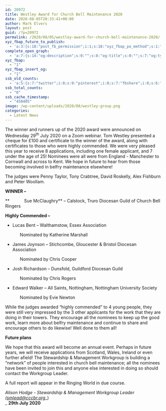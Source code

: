 ```yaml
---
id: 20972
title: Westley Award for Church Bell Maintenance 2020
date: 2020-08-05T20:33:41+00:00
author: Mark Elvers
layout: post
guid: /?p=20972
permalink: /2020/08/05/westley-award-for-church-bell-maintenance-2020/
xyz_fbap_future_to_publish:
  - 'a:3:{s:18:"post_fb_permission";i:1;s:18:"xyz_fbap_po_method";s:1:"2";s:16:"xyz_fbap_message";s:62:"News item added to the CCCBR website: {POST_TITLE} {PERMALINK}";}'
complete_open_graph:
  - 'a:7:{s:14:"og:description";s:0:"";s:8:"og:title";s:0:"";s:7:"og:type";s:0:"";s:12:"twitter:card";s:7:"summary";s:15:"twitter:creator";s:0:"";s:19:"twitter:description";s:0:"";s:8:"og:image";s:0:"";}'
xyz_fbap:
  - "1"
xyz_fbap_insert_og:
  - "1"
ssb_old_counts:
  - 'a:5:{s:7:"twitter";i:0;s:9:"pinterest";i:0;s:7:"fbshare";i:0;s:6:"reddit";i:0;s:6:"tumblr";N;}'
ssb_total_counts:
  - "0"
ssb_cache_timestamp:
  - "450405"
image: /wp-content/uploads/2020/08/westley-group.png
categories:
  - Latest News
---
```

The winner and runners up of the 2020 award were announced on Wednesday 29<sup>th</sup> July 2020 on a Zoom webinar. Tom Westley presented a cheque for £100 and certificate to the winner of the award, along with certificates to those who were highly commended. We were very pleased this year to receive 8 applications, including one female applicant, and 7 under the age of 25! Nominees were all were from England - Manchester to Cornwall and across to Kent. We hope in future to hear from those becoming involved in belfry maintenance elsewhere!

The judges were Penny Taylor, Tony Crabtree, David Roskelly, Alex Fishburn and Peter Woollam.

**WINNER –** 

**            Sue McClaughry** – Calstock, Truro Diocesan Guild of Church Bell Ringers

**Highly Commended –** 

  * Lucas Bent – Walthamstow, Essex Association <ul style="list-style: none;">
      <li>
        Nominated by Katherine Marshall
      </li>
    </ul>

  * James Joynson – Stichcombe, Gloucester & Bristol Diocesan Association <ul style="list-style: none;">
      <li>
        Nominated by Chris Cooper
      </li>
    </ul>

  * Josh Richardson – Dunsfold, Guildford Diocesan Guild <ul style="list-style: none;">
      <li>
        Nominated by Chris Rogers
      </li>
    </ul>

  * Edward Walker – All Saints, Nottingham, Nottingham University Society <ul style="list-style: none;">
      <li>
        Nominated by Evie Newton
      </li>
    </ul>

While the judges awarded “highly commended” to 4 young people, they were still very impressed by the 3 other applicants for the work that they are doing in their towers. They encourage all the nominees to keep up the good work, learn more about belfry maintenance and continue to share and encourage others to do likewise! Well done to them all!

**Future plans**

We hope that this award will become an annual event. Perhaps in future years, we will receive applications from Scotland, Wales, Ireland or even further afield! The Stewardship & Management Workgroup is building a “network” of people interested in church bell maintenance; all the nominees have been invited to join this and anyone else interested in doing so should contact the Workgroup Leader.

A full report will appear in the Ringing World in due course.

_Alison Hodge - Stewardship & Management Workgroup Leader (_[_smlead@cccbr.org_](mailto:smlead@cccbr.org)_)  
_ **29th July 2020**
